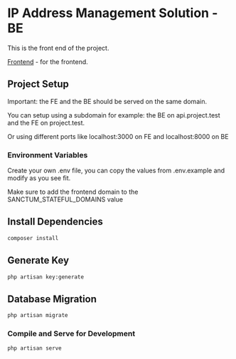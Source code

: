 # IP Address Management Solution - BE

This is the front end of the project.

[Frontend](https://github.com/jaspercjc/adgroup-fe) - for the frontend.

## Project Setup

Important: the FE and the BE should be served on the same domain.

You can setup using a subdomain for example: the BE on api.project.test and the FE on project.test.

Or using different ports like localhost:3000 on FE and localhost:8000 on BE

### Environment Variables

Create your own .env file, you can copy the values from .env.example and modify as you see fit.

Make sure to add the frontend domain to the SANCTUM_STATEFUL_DOMAINS value

## Install Dependencies

```sh
composer install
```

## Generate Key

```sh
php artisan key:generate
```

## Database Migration

```sh
php artisan migrate
```

### Compile and Serve for Development

```sh
php artisan serve
```
